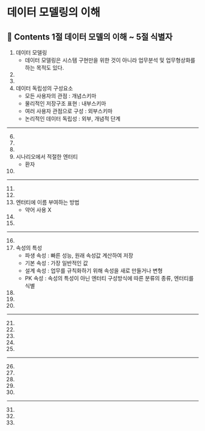 # 데이터 모델링의 이해
**:book: Contents 1절 데이터 모델의 이해 ~ 5절 식별자**
---
1. 데이터 모델링
   - 데이터 모델링은 시스템 구현만을 위한 것이 아니라 업무분석 및 업무형상화를 하는 목적도 있다.
3.
4.
5. 데이터 독립성의 구성요소
   - 모든 사용자의 관점 : 개념스키마
   - 물리적인 저장구조 표현 : 내부스키마
   - 여러 사용자 관점으로 구성 : 외부스키마
   - 논리적인 데이터 독립성 : 외부, 개념적 단계
---
6.
7.
8.
9. 시나리오에서 적절한 엔터티
    - 환자
11.
---
11.
12.
13. 엔터티에 이름 부여하는 방법
    - 약어 사용 X
14.
15.
---
16.
17. 속성의 특성
    - 파생 속성 : 빠른 성능, 원래 속성값 계산하여 저장
    - 기본 속성 : 가장 일반적인 값
    - 설계 속성 : 업무를 규칙화하기 위해 속성을 새로 만들거나 변형
    - PK 속성 : 속성의 특성이 아닌 엔터티 구성방식에 따른 분류의 종류, 엔터티를 식별
18.
19.
20.
---
21. 
22.
23.
24.
25.
---
26.
27.
28.
29.
30.
---
31.
32.
33.
